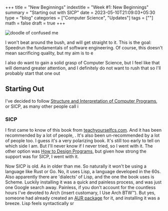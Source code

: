 +++
title = "New Beginnings"
indextitle = "Week #1: New Beginnings"
summary = "Starting out with SICP"
date = 2023-05-10T21:09:03+05:30
type = "blog"
categories = ["Computer Science", "Updates"]
tags = [""]
math = false
draft = true
+++

![doodle of confused me](/media/new-beginnings/header.png)

I won't beat around the bush, and will get straight to it. This is the goal: Speedrun the fundamentals of software engineering. Of course, this doesn't mean sacrificing quality, but my aim is to e

I also do want to gain a solid grasp of Computer Science, but I feel like that will demand greater attention, and I definitely do not want to rush that so I'll probably start that one out

## Starting Out

I've decided to follow [Structure and Interpretation of Computer Programs](https://sarabander.github.io/sicp/html/index.xhtml), or SICP, as many other people call i

### SICP

I first came to know of this book from [teachyourselfcs.com](https://teachyourselfcs.com/#programming). And it has been recommended by a lot of people, . It's also been un-recommended by a lot of people too. I guess it's a very polarizing book. It's still too early to tell on which side I am. But I'll never know if I never tried, so I went with it. The other option was [How to Design Programs](https://htdp.org/), but given how strong the support was for SICP, I went with it.

Now SICP is old. As in older than me. So naturally it won't be using a language like Rust or Go. No, it uses Lisp, a language developed in the 60s. Also apparently there are 'dialects' of Lisp, and the one the book uses is Scheme. Luckily installing it was a quick and painless process, and was just one Google search away. Painless, if you don't account for the countless hours I've devoted to Arch (insert customary, I Use Arch BTW™). But yes, someone had already created an [AUR package](https://aur.archlinux.org/packages/mit-scheme) for it, and installing it was a breeze. Lisp feels syntactically sr

